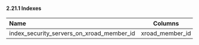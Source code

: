 #### 2.21.1 Indexes

| Name                                      |     Columns     |
|:------------------------------------------|:---------------:|
| index_security_servers_on_xroad_member_id | xroad_member_id |
